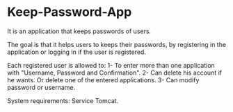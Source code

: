 # Keep-Password-App
It is an application that keeps passwords of users.

The goal is that it helps users to keeps their passwords, by registering in the application or logging in if the user is registered.

Each registered user is allowed to:
1- To enter more than one application with "Username, Password and Confirmation".
2- Can delete his account if he wants. Or delete one of the entered applications.
3- Can modify password or username.

System requirements:
Service Tomcat.
